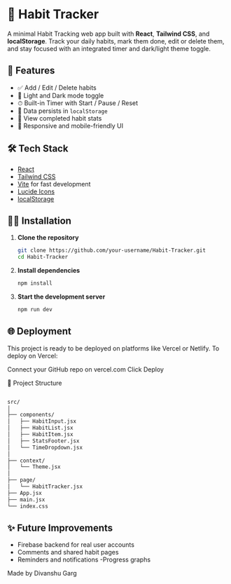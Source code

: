 # 🧠 Habit Tracker

A minimal Habit Tracking web app built with **React**, **Tailwind CSS**, and **localStorage**. Track your daily habits, mark them done, edit or delete them, and stay focused with an integrated timer and dark/light theme toggle.

## 🚀 Features

- ✅ Add / Edit / Delete habits
- 🌙 Light and Dark mode toggle
- ⏱ Built-in Timer with Start / Pause / Reset
- 💾 Data persists in `localStorage`
- 🎯 View completed habit stats
- 📱 Responsive and mobile-friendly UI

## 🛠 Tech Stack

- [React](https://reactjs.org/)
- [Tailwind CSS](https://tailwindcss.com/)
- [Vite](https://vitejs.dev/) for fast development
- [Lucide Icons](https://lucide.dev/)
- [localStorage](https://developer.mozilla.org/en-US/docs/Web/API/Window/localStorage)

## 🧑‍💻 Installation

1. **Clone the repository**
   ```bash
   git clone https://github.com/your-username/Habit-Tracker.git
   cd Habit-Tracker
   
2. **Install dependencies**
   ```bash
   npm install
   ```
  
3. **Start the development server**
   ```bash
   npm run dev
   ```

## 🌐 Deployment
This project is ready to be deployed on platforms like Vercel or Netlify.
To deploy on Vercel:

Connect your GitHub repo on vercel.com
Click Deploy

📁 Project Structure

```bash

src/
│
├── components/
│   ├── HabitInput.jsx
│   ├── HabitList.jsx
│   ├── HabitItem.jsx
│   ├── StatsFooter.jsx
│   └── TimeDropdown.jsx
│
├── context/
│   └── Theme.jsx
│
├── page/
│   └── HabitTracker.jsx
├── App.jsx
├── main.jsx
└── index.css
```
## ✨ Future Improvements

- Firebase backend for real user accounts
- Comments and shared habit pages
- Reminders and notifications
-Progress graphs

Made by Divanshu Garg
